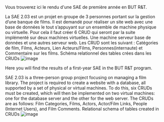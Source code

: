 Vous trouverez ici le rendu d'une SAE de première année en BUT R&T.

La SAE 2.03 est un projet en groupe de 3 personnes portant sur la gestion d’une banque de films.
Il est demandé pour réaliser un site web avec une base de données le tout s’appuyant sur un ensemble de machine physique ou virtuelle.
Pour cela il faut créer 6 CRUD qui seront par la suite implémenté sur deux machines virtuelles. Une machine serveur base de données et une autres serveur web.
Les CRUD sont les suivant : Catégories de film, Films, Acteurs, Lien Acteurs/Films, Personnes(internaute) et Commentaire sur les films.	
Schéma relationnel des tables crées dans les CRUDs
![image](https://github.com/user-attachments/assets/b2d8d61a-2105-417d-bd8e-b10d321fea63)

Here you will find the results of a first-year SAE in the BUT R&T program.

SAE 2.03 is a three-person group project focusing on managing a film library.
The project is required to create a website with a database, all supported by a set of physical or virtual machines.
To do this, six CRUDs must be created, which will then be implemented on two virtual machines: one for the database server and the other for the web server.
The CRUDs are as follows: Film Categories, Films, Actors, Actor/Film Links, People (Internet Users), and Film Comments.
Relational schema of tables created in CRUDs
![image](https://github.com/user-attachments/assets/b2d8d61a-2105-417d-bd8e-b10d321fea63)
